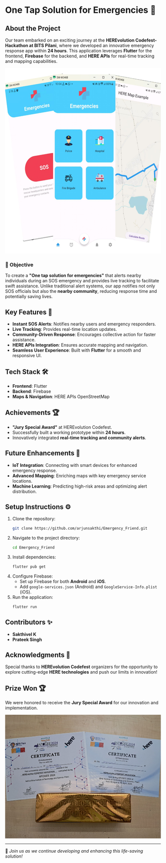 # One Tap Solution for Emergencies 🚀

## About the Project
Our team embarked on an exciting journey at the **HEREvolution Codefest-Hackathon at BITS Pilani**, where we developed an innovative emergency response app within **24 hours**. This application leverages **Flutter** for the frontend, **Firebase** for the backend, and **HERE APIs** for real-time tracking and mapping capabilities.
<p align="center">
<img src="pictures/app.jpeg" width="600" height="600" alt="Project ScreenSchot">
</p>

### 🎯 Objective
To create a **"One tap solution for emergencies"** that alerts nearby individuals during an SOS emergency and provides live tracking to facilitate swift assistance. Unlike traditional alert systems, our app notifies not only SOS officials but also the **nearby community**, reducing response time and potentially saving lives.

## Key Features 🌟
- **Instant SOS Alerts**: Notifies nearby users and emergency responders.
- **Live Tracking**: Provides real-time location updates.
- **Community-Driven Response**: Encourages collective action for faster assistance.
- **HERE APIs Integration**: Ensures accurate mapping and navigation.
- **Seamless User Experience**: Built with **Flutter** for a smooth and responsive UI.

## Tech Stack 🛠️
- **Frontend**: Flutter
- **Backend**: Firebase
- **Maps & Navigation**: HERE APIs OpenStreetMap 

## Achievements 🏆
- **"Jury Special Award"** at HEREvolution Codefest.
- Successfully built a working prototype within **24 hours**.
- Innovatively integrated **real-time tracking and community alerts**.

## Future Enhancements 🚀
- **IoT Integration**: Connecting with smart devices for enhanced emergency response.
- **Advanced Mapping**: Enriching maps with key emergency service locations.
- **Machine Learning**: Predicting high-risk areas and optimizing alert distribution.

## Setup Instructions ⚙️
1. Clone the repository:
   ```sh
   git clone https://github.com/arjunsakthi/Emergency_Friend.git
   ```
2. Navigate to the project directory:
   ```sh
   cd Emergency_Friend
   ```
3. Install dependencies:
   ```sh
   flutter pub get
   ```
4. Configure Firebase:
   - Set up Firebase for both **Android** and **iOS**.
   - Add `google-services.json` (Android) and `GoogleService-Info.plist` (iOS).
5. Run the application:
   ```sh
   flutter run
   ```

## Contributors ✨
- **Sakthivel K**  
- **Prateek Singh**  

## Acknowledgments 🙏
Special thanks to **HEREvolution Codefest** organizers for the opportunity to explore cutting-edge **HERE technologies** and push our limits in innovation! 

## Prize Won 🏆
We were honored to receive the **Jury Special Award** for our innovation and implementation.

<p align="center">
<img src="pictures/prize.jpeg" width="600" height="400" alt="Project ScreenSchot">
</p>

---

🚀 *Join us as we continue developing and enhancing this life-saving solution!*

